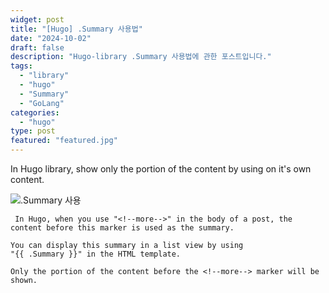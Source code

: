 ```yaml
---
widget: post
title: "[Hugo] .Summary 사용법"
date: "2024-10-02"
draft: false
description: "Hugo-library .Summary 사용법에 관한 포스트입니다."
tags:
  - "library"
  - "hugo"
  - "Summary"
  - "GoLang"
categories:
  - "hugo"
type: post
featured: "featured.jpg"
---
```


In Hugo library, show only the portion of the content
 by using <code><!--more--></code> on it's own content.
 
<!--more-->
![.Summary 사용](https://github.com/user-attachments/assets/42e76be2-9749-47c2-92a4-a14ea5f91237)


```code
 In Hugo, when you use "<!--more-->" in the body of a post, the content before this marker is used as the summary. 

You can display this summary in a list view by using 
"{{ .Summary }}" in the HTML template.

Only the portion of the content before the <!--more--> marker will be shown.
```